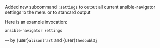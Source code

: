 Added new subcommand `:settings` to output all current ansible-navigator
settings to the menu or to standard output.

Here is an example invocation:
```bash
ansible-navigator settings
```

-- by {user}`alisonlhart` and {user}`thedoubl3j`
